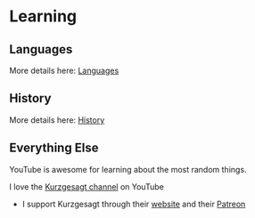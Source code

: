 # Learning

	
## Languages

More details here: [Languages](/pages/languages/index.md)


## History

More details here: [History](/pages/history/index.md)


## Everything Else

YouTube is awesome for learning about the most random things.

I love the [Kurzgesagt channel](https://www.youtube.com/user/Kurzgesagt) on YouTube
* I support Kurzgesagt through their [website](https://shop-us.kurzgesagt.org) and their [Patreon](https://www.patreon.com/Kurzgesagt)


<!-- https://artsandculture.google.com/entity/sculpture/m06msq?hl=en -->


